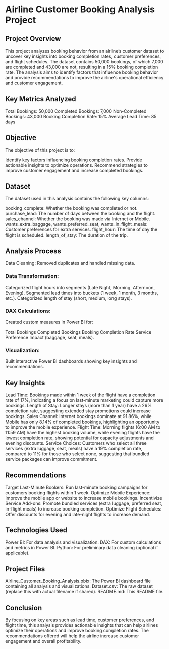 # Airline Customer Booking Analysis Project

## Project Overview

This project analyzes booking behavior from an airline’s customer dataset to uncover key insights into booking completion rates, customer preferences, and flight schedules. The dataset contains 50,000 bookings, of which 7,000 are completed and 43,000 are not, resulting in a 15% booking completion rate. The analysis aims to identify factors that influence booking behavior and provide recommendations to improve the airline's operational efficiency and customer engagement.

## Key Metrics Analyzed

Total Bookings: 50,000
Completed Bookings: 7,000
Non-Completed Bookings: 43,000
Booking Completion Rate: 15%
Average Lead Time: 85 days

## Objective

The objective of this project is to:

Identify key factors influencing booking completion rates.
Provide actionable insights to optimize operations.
Recommend strategies to improve customer engagement and increase completed bookings.

## Dataset

The dataset used in this analysis contains the following key columns:

booking_complete: Whether the booking was completed or not.
purchase_lead: The number of days between the booking and the flight.
sales_channel: Whether the booking was made via Internet or Mobile.
wants_extra_baggage, wants_preferred_seat, wants_in_flight_meals: Customer preferences for extra services.
flight_hour: The time of day the flight is scheduled.
length_of_stay: The duration of the trip.

## Analysis Process

Data Cleaning: Removed duplicates and handled missing data.

### Data Transformation:

Categorized flight hours into segments (Late Night, Morning, Afternoon, Evening).
Segmented lead times into buckets (1 week, 1 month, 3 months, etc.).
Categorized length of stay (short, medium, long stays).

### DAX Calculations: 

Created custom measures in Power BI for:

Total Bookings
Completed Bookings
Booking Completion Rate
Service Preference Impact (baggage, seat, meals).

### Visualization: 

Built interactive Power BI dashboards showing key insights and recommendations.

## Key Insights

Lead Time: Bookings made within 1 week of the flight have a completion rate of 17%, indicating a focus on last-minute marketing could capture more bookings.
Length of Stay: Longer stays (more than 1 year) have a 26% completion rate, suggesting extended stay promotions could increase bookings.
Sales Channel: Internet bookings dominate at 91.86%, while Mobile has only 8.14% of completed bookings, highlighting an opportunity to improve the mobile experience.
Flight Time: Morning flights (6:00 AM to 11:59 AM) have the highest booking volume, while evening flights have the lowest completion rate, showing potential for capacity adjustments and evening discounts.
Service Choices: Customers who select all three services (extra luggage, seat, meals) have a 19% completion rate, compared to 11% for those who select none, suggesting that bundled service packages can improve commitment.

## Recommendations

Target Last-Minute Bookers: Run last-minute booking campaigns for customers booking flights within 1 week.
Optimize Mobile Experience: Improve the mobile app or website to increase mobile bookings.
Incentivize Service Add-ons: Promote bundled services (extra luggage, preferred seat, in-flight meals) to increase booking completion.
Optimize Flight Schedules: Offer discounts for evening and late-night flights to increase demand.

## Technologies Used

Power BI: For data analysis and visualization.
DAX: For custom calculations and metrics in Power BI.
Python: For preliminary data cleaning (optional if applicable).

## Project Files

Airline_Customer_Booking_Analysis.pbix: The Power BI dashboard file containing all analysis and visualizations.
Dataset.csv: The raw dataset (replace this with actual filename if shared).
README.md: This README file.

## Conclusion

By focusing on key areas such as lead time, customer preferences, and flight time, this analysis provides actionable insights that can help airlines optimize their operations and improve booking completion rates. The recommendations offered will help the airline increase customer engagement and overall profitability.
